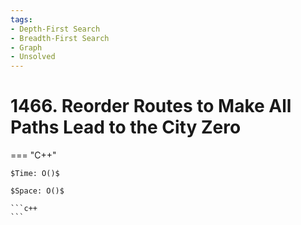 ```yaml
---
tags:
- Depth-First Search
- Breadth-First Search
- Graph
- Unsolved
---
```



# 1466. Reorder Routes to Make All Paths Lead to the City Zero

=== "C++"

    $Time: O()$

    $Space: O()$

    ```c++
    ```